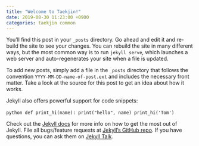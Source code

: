 ```yaml
---
title: "Welcome to Taekjin!"
date: 2019-08-30 11:23:00 +0900
categories: taekjin common
---
```

You’ll find this post in your `_posts` directory. Go ahead and edit it and re-build the site to see your changes. You can rebuild the site in many different ways, but the most common way is to run `jekyll serve`, which launches a web server and auto-regenerates your site when a file is updated.

To add new posts, simply add a file in the `_posts` directory that follows the convention `YYYY-MM-DD-name-of-post.ext` and includes the necessary front matter. Take a look at the source for this post to get an idea about how it works.

Jekyll also offers powerful support for code snippets:

​```python
def print_hi(name):
  print("hello", name)
print_hi('Tom')
​```

Check out the [Jekyll docs][jekyll-docs] for more info on how to get the most out of Jekyll. File all bugs/feature requests at [Jekyll’s GitHub repo][taekjin-gh]. If you have questions, you can ask them on [Jekyll Talk][jekyll-talk].

[jekyll-docs]: https://jekyllrb.com/docs/home
[taekjin-gh]:   https://github.com/taekjin
[jekyll-talk]: https://talk.jekyllrb.com/
